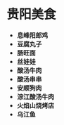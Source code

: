 # 贵阳美食
* **息峰阳郎鸡**
* **豆腐丸子**
* **肠旺面**
* **丝娃娃**
* **酸汤牛肉**
* **酸汤串串**
* **安顺狗肉**
* **淙江酸汤牛肉**
* **火焰山烧烤店**
* **乌江鱼**
